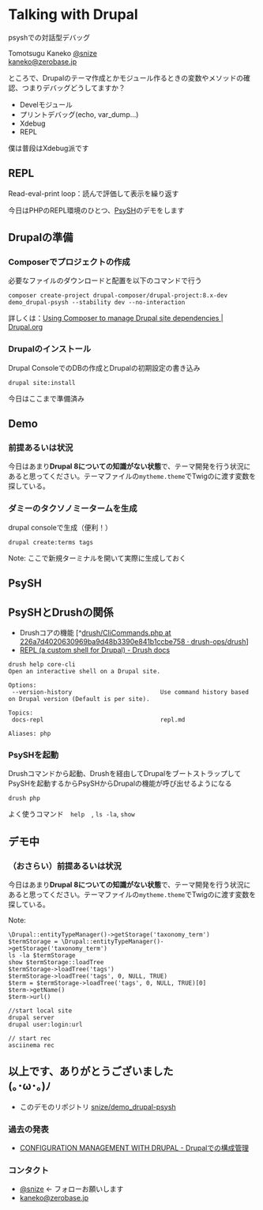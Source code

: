 # Talking with Drupal

psyshでの対話型デバッグ


Tomotsugu Kaneko
[@snize](https://twitter.com/snize)<br>
kaneko@zerobase.jp<br>


ところで、Drupalのテーマ作成とかモジュール作るときの変数やメソッドの確認、つまりデバッグどうしてますか？


- Develモジュール
- プリントデバッグ(echo, var_dump...)
- Xdebug
- REPL
<!-- .element: class="fragment highlight-red" data-fragment-index="1" -->

僕は普段はXdebug派です
<!-- .element: class="fragment" data-fragment-index="2" -->


## REPL
Read-eval-print loop：読んで評価して表示を繰り返す


今日はPHPのREPL環境のひとつ、[PsySH](http://psysh.org/)のデモをします



## Drupalの準備


### Composerでプロジェクトの作成

必要なファイルのダウンロードと配置を以下のコマンドで行う

```
composer create-project drupal-composer/drupal-project:8.x-dev demo_drupal-psysh --stability dev --no-interaction
```

詳しくは：[Using Composer to manage Drupal site dependencies | Drupal.org](https://www.drupal.org/node/2718229)


### Drupalのインストール

Drupal ConsoleでのDBの作成とDrupalの初期設定の書き込み

```
drupal site:install
```

今日はここまで準備済み



## Demo

### 前提あるいは状況

今日はあまり**Drupal 8についての知識がない状態**で、テーマ開発を行う状況にあると思ってください。テーマファイルの`mytheme.theme`でTwigのに渡す変数を探している。


### ダミーのタクソノミータームを生成

drupal consoleで生成（便利！）

```
drupal create:terms tags
```

Note:
ここで新規ターミナルを開いて実際に生成しておく


## PsySH


## PsySHとDrushの関係

- Drushコアの機能 [^[drush/CliCommands.php at 226a7d4020630969ba9d48b3390e841b1ccbe758 · drush-ops/drush](https://github.com/drush-ops/drush/blob/226a7d4020630969ba9d48b3390e841b1ccbe758/src/Drupal/Commands/core/CliCommands.php)]
- [REPL (a custom shell for Drupal) - Drush docs](http://www.drush.org/en/master/repl/)

```
drush help core-cli
Open an interactive shell on a Drupal site.

Options:
 --version-history                         Use command history based on Drupal version (Default is per site).

Topics:
 docs-repl                                 repl.md

Aliases: php
```


### PsySHを起動

Drushコマンドから起動、Drushを経由してDrupalをブートストラップしてPsySHを起動するからPsySHからDrupalの機能が呼び出せるようになる

```
drush php
```

よく使うコマンド　`help`　, `ls -la`, `show`



## デモ中

### （おさらい）前提あるいは状況

今日はあまり**Drupal 8についての知識がない状態**で、テーマ開発を行う状況にあると思ってください。テーマファイルの`mytheme.theme`でTwigのに渡す変数を探している。

Note:
```
\Drupal::entityTypeManager()->getStorage('taxonomy_term')
$termStorage = \Drupal::entityTypeManager()->getStorage('taxonomy_term')
ls -la $termStorage
show $termStorage::loadTree
$termStorage->loadTree('tags')
$termStorage->loadTree('tags', 0, NULL, TRUE)
$term = $termStorage->loadTree('tags', 0, NULL, TRUE)[0]
$term->getName()
$term->url()
```

```
//start local site
drupal server
drupal user:login:url
```

```
// start rec
asciinema rec
```


## 以上です、ありがとうございました<br /> (｡･ω･｡)ﾉ

- このデモのリポジトリ [snize/demo_drupal-psysh](https://github.com/snize/demo_drupal-psysh)


### 過去の発表

- [CONFIGURATION MANAGEMENT WITH DRUPAL - Drupalでの構成管理](https://www.slideshare.net/snize/configuration-management-with-drupal)

### コンタクト

- [@snize](https://twitter.com/snize) ← フォローお願いします
- kaneko@zerobase.jp

